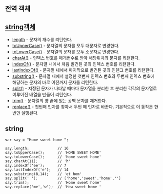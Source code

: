 ## 전역 객체



 ## [string객체](#stirng)

- [length](#length) - 문자의 개수를 리턴한다.
- [toUpperCase()](#toUpperCase) - 문자열의 문자를 모두 대문자로 변경한다.
- [toLowerCase()](#toLowerCAse) - 문자열의 문자를 모두 소문자로 변경한다.
- [charAt()](#charAt) - 인덱스 번호를 매개변수로 받아 해당위치의 문자를 리턴한다.
- [indexOf()](#indexOf) - 문자열 내에서 처음 발견된 곳의 인덱스 번호를 리턴한다.
- [lastIndexOf()](#lastIndexOf) - 문자열 내에서 마지막으로 발견된 곳의 인덷그 번호를 리턴한다. 
- [substring()](#substring) - 문자열 내에서 설정한 첫번째 인덱스 번호와 두번째 인덱스 번호에 해당하는 문자의 바로 이전까지 문자를 리턴한다.
- [split()](#split) - 지정된 문자가 나타날 때마다 문자열을 분리한 후 분리한 각각의 문자열로 이루어진 배열을 만들어 리턴한다.
- [trim()](#trim) - 문자열의 양 끝에 있는 공백 문자를 제거한다.
- [replace()](#replace) - 첫번째 인자를 찾아서 두번 째 인자로 바꾼다. 기본적으로 이 동작은 한번만 실행된다.

## string

```
var say = "Home sweet home "; 

say.length;             // 16
say.toUpperCase();      // 'HOME SWEET HOME'
say.toLowerCase();      // 'home sweet home'
say.charAt(11);         // 'h'
say.indexOf('ee');      // 7
say.lastIndexOf('e');   // 14
say.substring(8,14);    // 'et hom'
say.split(' ');         // ['home','sweet','home','']
say.trim();             // 'Home sweet home'
say.replace('me','w');  // 'How sweet home '
	
```